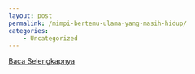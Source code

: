 ```yaml
---
layout: post
permalink: /mimpi-bertemu-ulama-yang-masih-hidup/
categories:
    - Uncategorized
---
```


[Baca Selengkapnya](/07)